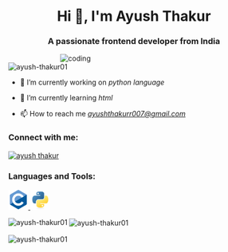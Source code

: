 <h1 align="center">Hi 👋, I'm Ayush Thakur</h1>
<h3 align="center">A passionate frontend developer from India</h3>
<img align="right" alt="coding "width="400' src="https://user-images.githubusercontent.com/55389276/140866485-8fb1c876-9a8f-4d6a-98dc-08c4981eaf70.gif">


<p align="left"> <img src="https://komarev.com/ghpvc/?username=ayush-thakur01&label=Profile%20views&color=0e75b6&style=flat" alt="ayush-thakur01" /> </p>

- 🔭 I’m currently working on *python language*

- 🌱 I’m currently learning *html*

- 📫 How to reach me *ayushthakurr007@gmail.com*

<h3 align="left">Connect with me:</h3>
<p align="left">
<a href="https://linkedin.com/in/ayush thakur" target="blank"><img align="center" src="https://raw.githubusercontent.com/rahuldkjain/github-profile-readme-generator/master/src/images/icons/Social/linked-in-alt.svg" alt="ayush thakur" height="30" width="40" /></a>
</p>

<h3 align="left">Languages and Tools:</h3>
<p align="left"> <a href="https://www.cprogramming.com/" target="_blank" rel="noreferrer"> <img src="https://raw.githubusercontent.com/devicons/devicon/master/icons/c/c-original.svg" alt="c" width="40" height="40"/> </a> <a href="https://www.python.org" target="_blank" rel="noreferrer"> <img src="https://raw.githubusercontent.com/devicons/devicon/master/icons/python/python-original.svg" alt="python" width="40" height="40"/> </a> </p>

<p><img align="left" src="https://github-readme-stats.vercel.app/api/top-langs?username=ayush-thakur01&show_icons=true&locale=en&layout=compact" alt="ayush-thakur01" /></p>

<p>&nbsp;<img align="center" src="https://github-readme-stats.vercel.app/api?username=ayush-thakur01&show_icons=true&locale=en" alt="ayush-thakur01" /></p>

<p><img align="center" src="https://github-readme-streak-stats.herokuapp.com/?user=ayush-thakur01&" alt="ayush-thakur01" /></p>
